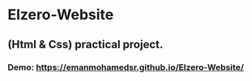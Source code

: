 # Elzero-Website

## (Html & Css) practical project.

### Demo: https://emanmohamedsr.github.io/Elzero-Website/
